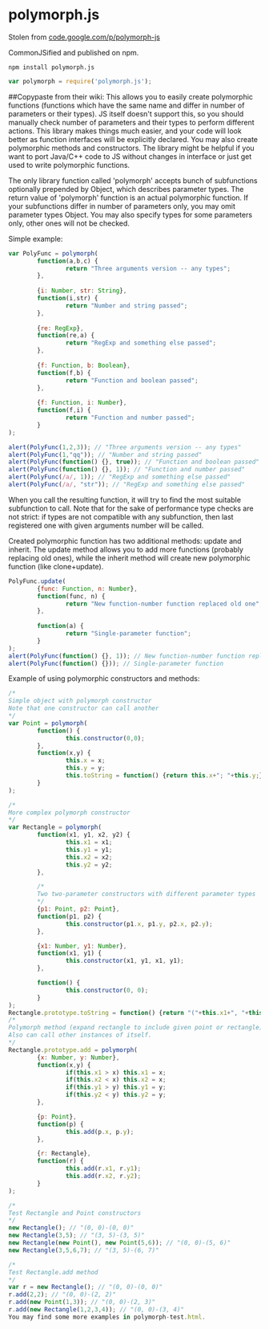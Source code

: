 # polymorph.js
Stolen from [code.google.com/p/polymorph-js]()

CommonJSified and published on npm.

```
npm install polymorph.js
```
```js
var polymorph = require('polymorph.js');
```

##Copypaste from their wiki:
This allows you to easily create polymorphic functions (functions which have the same name and differ in number of parameters or their types). JS itself doesn't support this, so you should manually check number of parameters and their types to perform different actions. This library makes things much easier, and your code will look better as function interfaces will be explicitly declared. You may also create polymorphic methods and constructors. The library might be helpful if you want to port Java/C++ code to JS without changes in interface or just get used to write polymorphic functions.

The only library function called 'polymorph' accepts bunch of subfunctions optionally prepended by Object, which describes parameter types. The return value of 'polymorph' function is an actual polymorphic function. If your subfunctions differ in number of parameters only, you may omit parameter types Object. You may also specify types for some parameters only, other ones will not be checked.

Simple example:

```js
var PolyFunc = polymorph(
        function(a,b,c) {
                return "Three arguments version -- any types";
        },
        
        {i: Number, str: String},
        function(i,str) {
                return "Number and string passed";
        },
        
        {re: RegExp},
        function(re,a) {
                return "RegExp and something else passed";
        },
        
        {f: Function, b: Boolean},
        function(f,b) {
                return "Function and boolean passed";
        },
        
        {f: Function, i: Number},
        function(f,i) {
                return "Function and number passed";
        }
);

alert(PolyFunc(1,2,3)); // "Three arguments version -- any types"
alert(PolyFunc(1,"qq")); // "Number and string passed"
alert(PolyFunc(function() {}, true)); // "Function and boolean passed"
alert(PolyFunc(function() {}, 1)); // "Function and number passed"
alert(PolyFunc(/a/, 1)); // "RegExp and something else passed"
alert(PolyFunc(/a/, "str")); // "RegExp and something else passed"
```

When you call the resulting function, it will try to find the most suitable subfunction to call. Note that for the sake of performance type checks are not strict: if types are not compatible with any subfunction, then last registered one with given arguments number will be called.

Created polymorphic function has two additional methods: update and inherit. The update method allows you to add more functions (probably replacing old ones), while the inherit method will create new polymorphic function (like clone+update).

```js
PolyFunc.update(
        {func: Function, n: Number},
        function(func, n) {
                return "New function-number function replaced old one";
        },
        
        function(a) {
                return "Single-parameter function";
        }
);
alert(PolyFunc(function() {}, 1)); // New function-number function replaced old one
alert(PolyFunc(function() {})); // Single-parameter function
```

Example of using polymorphic constructors and methods:

```js
/*
Simple object with polymorph constructor
Note that one constructor can call another
*/
var Point = polymorph(
        function() {
                this.constructor(0,0);
        },
        function(x,y) {
                this.x = x;
                this.y = y;
                this.toString = function() {return this.x+"; "+this.y;};
        }
);

/*
More complex polymorph constructor
*/
var Rectangle = polymorph(
        function(x1, y1, x2, y2) {
                this.x1 = x1;
                this.y1 = y1;
                this.x2 = x2;
                this.y2 = y2;
        },

        /*
        Two two-parameter constructors with different parameter types
        */
        {p1: Point, p2: Point},
        function(p1, p2) {
                this.constructor(p1.x, p1.y, p2.x, p2.y);
        },

        {x1: Number, y1: Number},
        function(x1, y1) {
                this.constructor(x1, y1, x1, y1);
        },

        function() {
                this.constructor(0, 0);
        }
);
Rectangle.prototype.toString = function() {return "("+this.x1+", "+this.y1+")-("+this.x2+", "+this.y2+")";};
/*
Polymorph method (expand rectangle to include given point or rectangle).
Also can call other instances of itself.
*/
Rectangle.prototype.add = polymorph(
        {x: Number, y: Number},
        function(x,y) {
                if(this.x1 > x) this.x1 = x;
                if(this.x2 < x) this.x2 = x;
                if(this.y1 > y) this.y1 = y;
                if(this.y2 < y) this.y2 = y;
        },

        {p: Point},
        function(p) {
                this.add(p.x, p.y);
        },

        {r: Rectangle},
        function(r) {
                this.add(r.x1, r.y1);
                this.add(r.x2, r.y2);
        }
);

/*
Test Rectangle and Point constructors
*/
new Rectangle(); // "(0, 0)-(0, 0)"
new Rectangle(3,5); // "(3, 5)-(3, 5)"
new Rectangle(new Point(), new Point(5,6)); // "(0, 0)-(5, 6)"
new Rectangle(3,5,6,7); // "(3, 5)-(6, 7)"

/*
Test Rectangle.add method
*/
var r = new Rectangle(); // "(0, 0)-(0, 0)"
r.add(2,2); // "(0, 0)-(2, 2)"
r.add(new Point(1,3)); // "(0, 0)-(2, 3)"
r.add(new Rectangle(1,2,3,4)); // "(0, 0)-(3, 4)"
You may find some more examples in polymorph-test.html.
```
